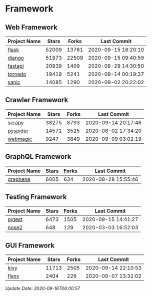 # Framework

## Web Framework

| Project Name | Stars | Forks | Last Commit |
| ------------ | ----- | ----- | ----------- |
| [flask](https://github.com/pallets/flask) | 52009 | 13761 | 2020-09-15 16:20:10 |
| [django](https://github.com/django/django) | 51973 | 22509 | 2020-09-15 09:40:59 |
| [fastapi](https://github.com/tiangolo/fastapi) | 20939 | 1409 | 2020-08-29 14:30:50 |
| [tornado](https://github.com/tornadoweb/tornado) | 19419 | 5241 | 2020-09-14 00:19:37 |
| [sanic](https://github.com/huge-success/sanic) | 14085 | 1290 | 2020-09-02 20:22:02 |

## Crawler Framework

| Project Name | Stars | Forks | Last Commit |
| ------------ | ----- | ----- | ----------- |
| [scrapy](https://github.com/scrapy/scrapy) | 38275 | 8793 | 2020-09-14 20:17:46 |
| [pyspider](https://github.com/binux/pyspider) | 14571 | 3525 | 2020-08-02 17:34:20 |
| [webmagic](https://github.com/code4craft/webmagic) | 9247 | 3849 | 2020-09-09 03:02:19 |

## GraphQL Framework

| Project Name | Stars | Forks | Last Commit |
| ------------ | ----- | ----- | ----------- |
| [graphene](https://github.com/graphql-python/graphene) | 6005 | 634 | 2020-08-28 15:55:46 |

## Testing Framework

| Project Name | Stars | Forks | Last Commit |
| ------------ | ----- | ----- | ----------- |
| [pytest](https://github.com/pytest-dev/pytest) | 6473 | 1505 | 2020-09-15 14:41:27 |
| [nose2](https://github.com/nose-devs/nose2) | 648 | 129 | 2020-03-03 16:52:03 |

## GUI Framework

| Project Name | Stars | Forks | Last Commit |
| ------------ | ----- | ----- | ----------- |
| [kivy](https://github.com/kivy/kivy) | 11713 | 2505 | 2020-09-14 22:10:53 |
| [flexx](https://github.com/flexxui/flexx) | 2404 | 226 | 2020-09-07 13:32:02 |

*Update Date: 2020-09-16T06:00:57*